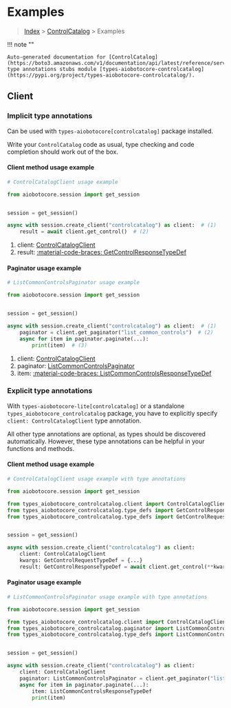 # Examples

> [Index](../README.md) > [ControlCatalog](./README.md) > Examples

!!! note ""

    Auto-generated documentation for [ControlCatalog](https://boto3.amazonaws.com/v1/documentation/api/latest/reference/services/controlcatalog.html#controlcatalog)
    type annotations stubs module [types-aiobotocore-controlcatalog](https://pypi.org/project/types-aiobotocore-controlcatalog/).

## Client

### Implicit type annotations

Can be used with `types-aiobotocore[controlcatalog]` package installed.

Write your `ControlCatalog` code as usual,
type checking and code completion should work out of the box.



#### Client method usage example

```python
# ControlCatalogClient usage example

from aiobotocore.session import get_session


session = get_session()

async with session.create_client("controlcatalog") as client:  # (1)
    result = await client.get_control()  # (2)
```

1. client: [ControlCatalogClient](./client.md)
2. result: [:material-code-braces: GetControlResponseTypeDef](./type_defs.md#getcontrolresponsetypedef)



#### Paginator usage example

```python
# ListCommonControlsPaginator usage example

from aiobotocore.session import get_session


session = get_session()

async with session.create_client("controlcatalog") as client:  # (1)
    paginator = client.get_paginator("list_common_controls")  # (2)
    async for item in paginator.paginate(...):
        print(item)  # (3)
```

1. client: [ControlCatalogClient](./client.md)
2. paginator: [ListCommonControlsPaginator](./paginators.md#listcommoncontrolspaginator)
3. item: [:material-code-braces: ListCommonControlsResponseTypeDef](./type_defs.md#listcommoncontrolsresponsetypedef)




### Explicit type annotations

With `types-aiobotocore-lite[controlcatalog]`
or a standalone `types_aiobotocore_controlcatalog` package, you have to explicitly specify
`client: ControlCatalogClient` type annotation.

All other type annotations are optional, as types should be discovered automatically.
However, these type annotations can be helpful in your functions and methods.


#### Client method usage example

```python
# ControlCatalogClient usage example with type annotations

from aiobotocore.session import get_session

from types_aiobotocore_controlcatalog.client import ControlCatalogClient
from types_aiobotocore_controlcatalog.type_defs import GetControlResponseTypeDef
from types_aiobotocore_controlcatalog.type_defs import GetControlRequestTypeDef


session = get_session()

async with session.create_client("controlcatalog") as client:
    client: ControlCatalogClient
    kwargs: GetControlRequestTypeDef = {...}
    result: GetControlResponseTypeDef = await client.get_control(**kwargs)
```



#### Paginator usage example

```python
# ListCommonControlsPaginator usage example with type annotations

from aiobotocore.session import get_session

from types_aiobotocore_controlcatalog.client import ControlCatalogClient
from types_aiobotocore_controlcatalog.paginator import ListCommonControlsPaginator
from types_aiobotocore_controlcatalog.type_defs import ListCommonControlsResponseTypeDef


session = get_session()

async with session.create_client("controlcatalog") as client:
    client: ControlCatalogClient
    paginator: ListCommonControlsPaginator = client.get_paginator("list_common_controls")
    async for item in paginator.paginate(...):
        item: ListCommonControlsResponseTypeDef
        print(item)
```



